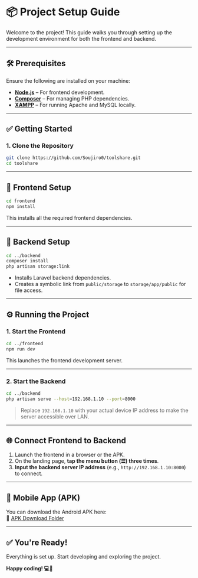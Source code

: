 # 📦 Project Setup Guide

Welcome to the project! This guide walks you through setting up the development environment for both the frontend and backend.

---

## 🛠️ Prerequisites

Ensure the following are installed on your machine:

- **[Node.js](https://nodejs.org/)** – For frontend development.
- **[Composer](https://getcomposer.org/)** – For managing PHP dependencies.
- **[XAMPP](https://www.apachefriends.org/index.html)** – For running Apache and MySQL locally.

---

## ✅ Getting Started

### 1. Clone the Repository

```bash
git clone https://github.com/Soujiro0/toolshare.git
cd toolshare
```

---

## 🎨 Frontend Setup

```bash
cd frontend
npm install
```

This installs all the required frontend dependencies.

---

## 🔧 Backend Setup

```bash
cd ../backend
composer install
php artisan storage:link
```

- Installs Laravel backend dependencies.
- Creates a symbolic link from `public/storage` to `storage/app/public` for file access.

---

## ⚙️ Running the Project

### 1. Start the Frontend

```bash
cd ../frontend
npm run dev
```

This launches the frontend development server.

---

### 2. Start the Backend

```bash
cd ../backend
php artisan serve --host=192.168.1.10 --port=8000
```

> Replace `192.168.1.10` with your actual device IP address to make the server accessible over LAN.

---

## 🌐 Connect Frontend to Backend

1. Launch the frontend in a browser or the APK.
2. On the landing page, **tap the menu button (☰) three times**.
3. **Input the backend server IP address** (e.g., `http://192.168.1.10:8000`) to connect.

---

## 📱 Mobile App (APK)

You can download the Android APK here:  
🔗 [APK Download Folder](https://drive.google.com/drive/folders/1zSicne66b7gPFA9NABxJ8wxX6-WoKlQ-?usp=sharing)

---

## ✅ You're Ready!

Everything is set up. Start developing and exploring the project.

**Happy coding! 💻🚀**
